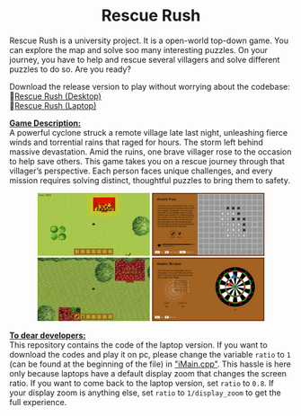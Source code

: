 <div align="center">
<h1>Rescue Rush</h1>
</div>

Rescue Rush is a university project. It is a open-world top-down game. You can explore the map and solve soo many interesting puzzles. On your journey, you have to help and rescue several villagers and solve different puzzles to do so. Are you ready?

Download the release version to play without worrying about the codebase:  
📁[Rescue Rush (Desktop)](https://drive.google.com/file/d/1j2fnMFseiFAuNpHvwZArigRt13fvhPvF/view?usp=sharing)  
📁[Rescue Rush (Laptop)](https://drive.google.com/file/d/1_7vFm6xYMKopTDlUmesFSSx8aT_Y5Bj5/view?usp=sharing)

**<u>Game Description:</u>**  
A powerful cyclone struck a remote village late last night, unleashing fierce winds and torrential rains that raged for hours. The storm left behind massive devastation. Amid the ruins, one brave villager rose to the occasion to help save others. This game takes you on a rescue journey through that villager’s perspective. Each person faces unique challenges, and every mission requires solving distinct, thoughtful puzzles to bring them to safety.  
<p align="center">
  <img src="assets/img1.png" alt="Image 1" width="200"/>
  <img src="assets/img2.png" alt="Image 2" width="200"/>
  <img src="assets/img3.png" alt="Image 3" width="200"/>
  <img src="assets/img4.png" alt="Image 4" width="200"/>
</p>


**<u>To dear developers:</u>**  
This repository contains the code of the laptop version. If you want to download the codes and play it on pc, please change the variable `ratio` to `1` (can be found at the beginning of the file) in <ins>"iMain.cpp"</ins>. This hassle is here only because laptops have a default display zoom that changes the screen ratio. If you want to come back to the laptop version, set `ratio` to `0.8`. If your display zoom is anything else, set `ratio` to `1/display_zoom` to get the full experience.